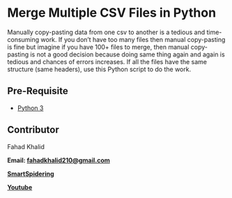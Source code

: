 # Merge Multiple CSV Files in Python
Manually copy-pasting data from one csv to another is a tedious and time-consuming work. If you don’t have too many files then manual 
copy-pasting is fine but imagine if you have 100+ files to merge, then manual copy-pasting is not a good  decision because doing same thing
again and again is tedious and chances of errors increases.
If all the files have the same structure (same headers), use this Python script to do the work.

## Pre-Requisite
* [Python 3](https://www.blog.smartspidering.com/how-to-install-python/)

## Contributor
Fahad Khalid

**Email: fahadkhalid210@gmail.com** 

**[SmartSpidering](https://www.smartspidering.com/)**

**[Youtube](https://www.youtube.com/channel/UCJGvnFtcckNkNlx5E20nZyg)**
